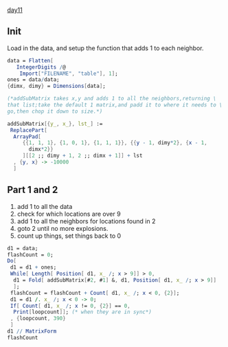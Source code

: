 [day11](https://adventofcode.com/2021/day/11)

## Init
Load in the data, and setup the function that adds 1 to each neighbor.  

```mathematica
data = Flatten[ 
   IntegerDigits /@ 
    Import["FILENAME", "table"], 1];
ones = data/data;
{dimx, dimy} = Dimensions[data];

(*addSubMatrix takes x,y and adds 1 to all the neighbors,returning \
that list;take the default 1 matrix,and padd it to where it needs to \
go,then chop it down to size.*)

addSubMatrix[{y_, x_}, lst_] := 
 ReplacePart[ 
  ArrayPad[
     {{1, 1, 1}, {1, 0, 1}, {1, 1, 1}}, {{y - 1, dimy*2}, {x - 1, 
       dimx*2}}
     ][[2 ;; dimy + 1, 2 ;; dimx + 1]] + lst
  , {y, x} -> -10000
  ]
```
## Part 1 and 2

1. add 1 to all the data
2. check for which locations are over 9
3. add 1 to all the neighbors for locations found in 2
4. goto 2 until no more explosions.
5. count up things, set things back to 0

```mathematica
d1 = data;
flashCount = 0;
Do[ 
 d1 = d1 + ones;
 While[ Length[ Position[ d1, x_ /; x > 9]] > 0,
  d1 = Fold[ addSubMatrix[#2, #1] &, d1, Position[ d1, x_ /; x > 9]] 
  ];
 flashCount = flashCount + Count[ d1, x_ /; x < 0, {2}];
 d1 = d1 /. x_ /; x < 0 -> 0;
 If[ Count[ d1, x_ /; x != 0, {2}] == 0, 
  Print[loopcount]]; (* when they are in sync*)
 , {loopcount, 390}
 ]
d1 // MatrixForm
flashCount
```

